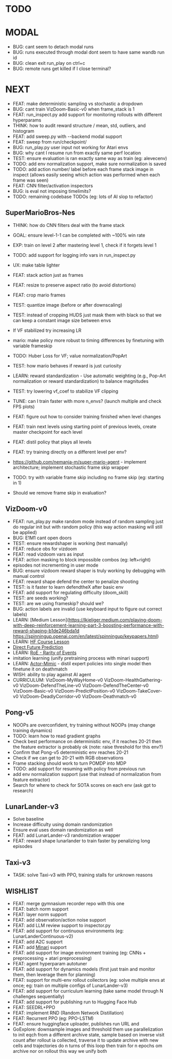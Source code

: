 # TODO

# MODAL

- BUG: cant seem to detach modal runs
- BUG: runs executed through modal dont seem to have same wandb run id
- BUG: clean exit run_play on ctrl+c
- BUG: remote runs get killed if I close terminal?

# NEXT

- FEAT: make deterministic sampling vs stochastic a dropdown
- BUG: cant train VizDoom-Basic-v0 when frame_stack is 1
- FEAT: run_inspect.py add support for monitoring rollouts with different hyperparams
- THINK: how to audit reward structure / mean, std, outliers, and histogram
- FEAT: add sweep.py with --backend modal support
- FEAT: sweep from run/checkpoint/
- BUG: run_play.py user input not working for Atari envs
- BUG: why cant I resume run from exactly same perf location
- TEST: ensure evaluation is ran exactly same way as train (eg: alevecenv)
- TODO: add env normalization support, make sure normalization is saved
- TODO: add action number/ label before each frame stack image in inspect (allows easily seeing which action was performed when each frame was seen)
- FEAT: CNN filter/activation inspectors
- BUG: is eval not imposing timelimits?
- TODO: remaining codebase TODOs (eg: lots of AI slop to refactor)

## SuperMarioBros-Nes

- THINK: how do CNN filters deal with the frame stack
- GOAL: ensure level-1-1 can be completed with ~100% win rate
- EXP: train on level 2 after mastering level 1, check if it forgets level 1

- TODO: add support for logging info vars in run_inspect.py
- UX: make table lighter

- FEAT: stack action just as frames 
- FEAT: resize to preserve aspect ratio (to avoid distortions)
- FEAT: crop mario frames

- TEST: quantize image (before or after downscaling)
- TEST: instead of cropping HUDS just mask them with black so that we can keep a constant image size between envs
- If VF stabilized try increasing LR
- mario: make policy more robust to timing differences by finetuning with variable frameskip
- TODO: Huber Loss for VF; value normalization/PopArt
- TEST: how mario behaves if reward is just curiosity
- LEARN: reward standardization - Use automatic weighting (e.g., Pop-Art normalization or reward standardization) to balance magnitudes
- TEST: try lowering vf_coef to stabilize VF clipping
- TUNE: can I train faster with more n_envs? (launch multiple and check FPS plots)
- FEAT: figure out how to consider training finished when level changes
- FEAT: train next levels using starting point of previous levels, create master checkpoint for each level
- FEAT: distil policy that plays all levels
- FEAT: try training directly on a different level per env?
- https://github.com/nemanja-m/super-mario-agent - implement architecture; implement stochastic frame skip wrapper
- TODO: try with variable frame skip including no frame skip (eg: starting in 1)
- Should we remove frame skip in evaluation?

## VizDoom-v0

- FEAT: run_play.py make random mode instead of random sampling just do regular init but with random policy (this way action masking will still be applied)
- BUG: E1M1 cant open doors
- TEST: ensure rewardshaper is working (test manually)
- FEAT: reduce obs for vizdoom
- FEAT: read vizdoom vars as input
- FEAT: action masking to block impossible combos (eg: left+right)
- episodes not incrementing in user mode
- BUG: ensure vizdoom reward shaper is truly working by debugging with manual control
- FEAT: reward shape defend the center to penalize shooting
- TEST: is it faster to learn defendtheX after basic env
- FEAT: add support for regulating difficulty (doom_skill)
- TEST: are seeds working?
- TEST: are we using frameskip? should we?
- BUG: action labels are invalid (use keyboard input to figure out correct labels)
- LEARN: [Medium Lesson](https://lkieliger.medium.com/playing-doom-with-deep-reinforcement-learning-part-3-boosting-performance-with-reward-shaping-b1de246bda1d
https://spinningup.openai.com/en/latest/spinningup/keypapers.html)
- LEARN: [HF Course Lesson](https://huggingface.co/learn/deep-rl-course/unit8/hands-on-sf)
- [Direct Future Prediction](https://flyyufelix.github.io/2017/11/17/direct-future-prediction.html)
- LEARN: [RoE - Rarity of Events](https://arxiv.org/pdf/1803.07131)
- imitation learning (unify pretraining process with minari support)
- LEARN: [Actor-Mimic](https://arxiv.org/abs/1511.06342) - distil expert policies into single model then finetune it on deathmatch
- WISH: ability to play against AI agent
- CURRICULUM:
VizDoom-MyWayHome-v0
VizDoom-HealthGathering-v0
VizDoom-DefendTheLine-v0
VizDoom-DefendTheCenter-v0
VizDoom-Basic-v0
VizDoom-PredictPosition-v0
VizDoom-TakeCover-v0
VizDoom-DeadlyCorridor-v0
VizDoom-Deathmatch-v0

## Pong-v5

- NOOPs are overconfident, try training without NOOPs (may change training dynamics)
- TODO: learn how to read gradient graphs
- Check best performance on deterministic env, if it reaches 20-21 then the feature extractor is probably ok (note: raise threshold for this env?)
- Confirm that Pong-v5 deterministic env reaches 20-21
- Check if we can get to 20-21 with RGB observations
- Frame stacking should work to turn POMDP into MDP
- TODO: add support for resuming with policy from previous run
- add env normalization support (use that instead of normalization from feature extractor)
- Search for where to check for SOTA scores on each env (ask gpt to research)

## LunarLander-v3

- Solve baseline
- Increase difficulty using domain randomization
- Ensure eval uses domain randomization as well
- FEAT: add LunarLander-v3 randomization wrapper
- FEAT: reward shape lunarlander to train faster by penalizing long episodes

## Taxi-v3

- TASK: solve Taxi-v3 with PPO, training stalls for unknown reasons

## WISHLIST

- FEAT: merge gymnasium recorder repo with this one
- FEAT: batch norm support
- FEAT: layer norm support
- FEAT: add observation/action noise support
- FEAT: add LLM review support to inspector.py
- FEAT: add support for continuous environments (eg: LunarLanderContinuous-v2)
- FEAT: add A2C support
- FEAT: add [Minari](https://minari.farama.org/) support
- FEAT: add support for image environment training (eg: CNNs + preprocessing + atari preprocessing)
- FEAT: agent hyperparam autotuner
- FEAT: add support for dynamics models (first just train and monitor them, then leverage them for planning)
- FEAT: support for multi-env rollout collectors (eg: solve multiple envs at once; eg: train on multiple configs of LunarLander-v3)
- FEAT: add support for curriculum learning (take same model through N challenges sequentially)
- FEAT: add support for publishing run to Hugging Face Hub
- FEAT: SEEDRL+PPO
- FEAT: implement RND (Random Network Distillation)
- FEAT: Recurrent PPO (eg: PPO-LSTM)
- FEAT: ensure huggingface uploader, publishes run URL and 
- GoExplore: downsample images and threshold them
use parallelization to init eqch from a different archive state, sample based on inverse visit count
after rollout ia collected, traverse it to update archive with new cells and trajectories
do n turns of this loop
then train for n epochs om archive nor on rollout
this way we unify both